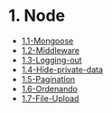 # 1. Node



[comment]:STARTING_GENERATED_TOC

* [1.1-Mongoose](<./content/1.1-Mongoose.md>)
* [1.2-Middleware](<./content/1.2-Middleware.md>)
* [1.3-Logging-out](<./content/1.3-Logging-out.md>)
* [1.4-Hide-private-data](<./content/1.4-Hide-private-data.md>)
* [1.5-Pagination](<./content/1.5-Pagination.md>)
* [1.6-Ordenando](<./content/1.6-Ordenando.md>)
* [1.7-File-Upload](<./content/1.7-File-Upload.md>)

[comment]:ENDING_GENERATED_TOC
